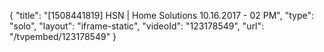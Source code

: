 {
    "title": "[1508441819] HSN | Home Solutions 10.16.2017 - 02 PM",
    "type": "solo",
    "layout": "iframe-static",
    "videoId": "123178549",
    "url": "\/tvpembed\/123178549"
}